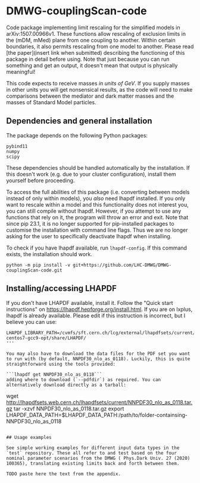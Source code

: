 # DMWG-couplingScan-code
Code package implementing limit rescaling for the simplified models in arXiv:1507.00966v1. These functions allow rescaling of exclusion limits in the (mDM, mMed) plane from one coupling to another. Within certain boundaries, it also permits rescaling from one model to another. Please read [the paper](insert link when submitted) describing the functioning of this package in detail before using. Note that just because you can run something and get an output, it doesn't mean that output is physically meaningful!

This code expects to receive masses *in units of GeV*. If you supply masses in other units you will get nonsensical results, as the code will need to make comparisons between the mediator and dark matter masses and the masses of Standard Model particles.

## Dependencies and general installation

The package depends on the following Python packages:

```
pybind11
numpy
scipy
```
These dependencies should be handled automatically by the installation. If this doesn't work (e.g. due to your cluster configuration), install them yourself before proceeding.

To access the full abilities of this package (i.e. converting between models instead of only within models), you *also* need lhapdf installed. If you only want to rescale within a model and this functionality does not interest you, you can still compile without lhapdf. However, if you attempt to use any functions that rely on it, the program will throw an error and exit. Note that since pip 23.1, it is no longer supported for pip-installed packages to customise the installation with command line flags. Thus we are no longer asking for the user to specifically deactivate lhapdf when installing. 

To check if you have lhapdf available, run `lhapdf-config`. If this command exists, the installation should work.

```
python -m pip install -v git+https://github.com/LHC-DMWG/DMWG-couplingScan-code.git
```

## Installing/accessing LHAPDF 

If you don't have LHAPDF available, install it. Follow the "Quick start instructions" on https://lhapdf.hepforge.org/install.html. If you are on lxplus, lhapdf is already available. Please edit if this instruction is incorrect, but I believe you can use:
```
LHAPDF_LIBRARY_PATH=/cvmfs/sft.cern.ch/lcg/external/lhapdfsets/current/:/cvmfs/sft.cern.ch/lcg/releases/LCG_97python3/MCGenerators/lhapdf/6.2.3/x86_64-centos7-gcc9-opt/share/LHAPDF/
''' 

You may also have to download the data files for the PDF set you want to run with (by default, NNPDF30_nlo_as_0118). Luckily, this is quite straightforward using the tools provided:

```lhapdf get NNPDF30_nlo_as_0118```
adding where to download (`--pdfdir`) as required. You can alternatively download directly as a tarball:

```
wget http://lhapdfsets.web.cern.ch/lhapdfsets/current/NNPDF30_nlo_as_0118.tar.gz
tar -xzvf NNPDF30_nlo_as_0118.tar.gz
export LHAPDF_DATA_PATH=$LHAPDF_DATA_PATH:/path/to/folder-containsing-NNPDF30_nlo_as_0118
```

## Usage examples

See simple working examples for different input data types in the `test` repository. These all refer to and test based on the four nominal parameter scenarios from the DMWG ( Phys.Dark Univ. 27 (2020) 100365), translating existing limits back and forth between them.

TODO paste here the text from the appendix.
